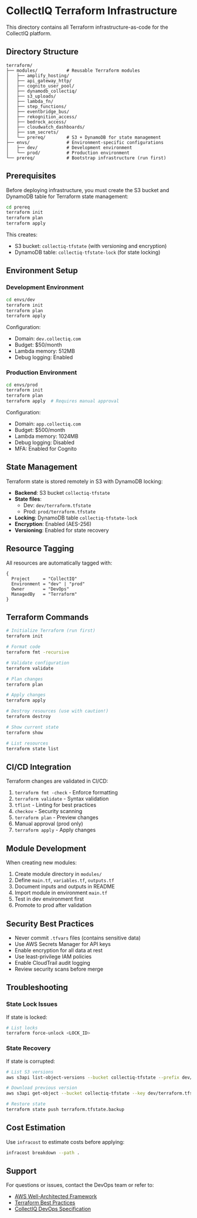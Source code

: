 # CollectIQ Terraform Infrastructure

This directory contains all Terraform infrastructure-as-code for the CollectIQ platform.

## Directory Structure

```
terraform/
├── modules/           # Reusable Terraform modules
│   ├── amplify_hosting/
│   ├── api_gateway_http/
│   ├── cognito_user_pool/
│   ├── dynamodb_collectiq/
│   ├── s3_uploads/
│   ├── lambda_fn/
│   ├── step_functions/
│   ├── eventbridge_bus/
│   ├── rekognition_access/
│   ├── bedrock_access/
│   ├── cloudwatch_dashboards/
│   ├── ssm_secrets/
│   └── prereq/        # S3 + DynamoDB for state management
├── envs/              # Environment-specific configurations
│   ├── dev/           # Development environment
│   └── prod/          # Production environment
└── prereq/            # Bootstrap infrastructure (run first)
```

## Prerequisites

Before deploying infrastructure, you must create the S3 bucket and DynamoDB table for Terraform state management:

```bash
cd prereq
terraform init
terraform plan
terraform apply
```

This creates:

- S3 bucket: `collectiq-tfstate` (with versioning and encryption)
- DynamoDB table: `collectiq-tfstate-lock` (for state locking)

## Environment Setup

### Development Environment

```bash
cd envs/dev
terraform init
terraform plan
terraform apply
```

Configuration:

- Domain: `dev.collectiq.com`
- Budget: $50/month
- Lambda memory: 512MB
- Debug logging: Enabled

### Production Environment

```bash
cd envs/prod
terraform init
terraform plan
terraform apply  # Requires manual approval
```

Configuration:

- Domain: `app.collectiq.com`
- Budget: $500/month
- Lambda memory: 1024MB
- Debug logging: Disabled
- MFA: Enabled for Cognito

## State Management

Terraform state is stored remotely in S3 with DynamoDB locking:

- **Backend**: S3 bucket `collectiq-tfstate`
- **State files**:
  - Dev: `dev/terraform.tfstate`
  - Prod: `prod/terraform.tfstate`
- **Locking**: DynamoDB table `collectiq-tfstate-lock`
- **Encryption**: Enabled (AES-256)
- **Versioning**: Enabled for state recovery

## Resource Tagging

All resources are automatically tagged with:

```hcl
{
  Project     = "CollectIQ"
  Environment = "dev" | "prod"
  Owner       = "DevOps"
  ManagedBy   = "Terraform"
}
```

## Terraform Commands

```bash
# Initialize Terraform (run first)
terraform init

# Format code
terraform fmt -recursive

# Validate configuration
terraform validate

# Plan changes
terraform plan

# Apply changes
terraform apply

# Destroy resources (use with caution!)
terraform destroy

# Show current state
terraform show

# List resources
terraform state list
```

## CI/CD Integration

Terraform changes are validated in CI/CD:

1. `terraform fmt -check` - Enforce formatting
2. `terraform validate` - Syntax validation
3. `tflint` - Linting for best practices
4. `checkov` - Security scanning
5. `terraform plan` - Preview changes
6. Manual approval (prod only)
7. `terraform apply` - Apply changes

## Module Development

When creating new modules:

1. Create module directory in `modules/`
2. Define `main.tf`, `variables.tf`, `outputs.tf`
3. Document inputs and outputs in README
4. Import module in environment `main.tf`
5. Test in dev environment first
6. Promote to prod after validation

## Security Best Practices

- Never commit `.tfvars` files (contains sensitive data)
- Use AWS Secrets Manager for API keys
- Enable encryption for all data at rest
- Use least-privilege IAM policies
- Enable CloudTrail audit logging
- Review security scans before merge

## Troubleshooting

### State Lock Issues

If state is locked:

```bash
# List locks
terraform force-unlock <LOCK_ID>
```

### State Recovery

If state is corrupted:

```bash
# List S3 versions
aws s3api list-object-versions --bucket collectiq-tfstate --prefix dev/

# Download previous version
aws s3api get-object --bucket collectiq-tfstate --key dev/terraform.tfstate --version-id <VERSION_ID> terraform.tfstate.backup

# Restore state
terraform state push terraform.tfstate.backup
```

## Cost Estimation

Use `infracost` to estimate costs before applying:

```bash
infracost breakdown --path .
```

## Support

For questions or issues, contact the DevOps team or refer to:

- [AWS Well-Architected Framework](https://aws.amazon.com/architecture/well-architected/)
- [Terraform Best Practices](https://www.terraform-best-practices.com/)
- [CollectIQ DevOps Specification](../../docs/DevOps/DevOps%20Project%20Specification.md)

